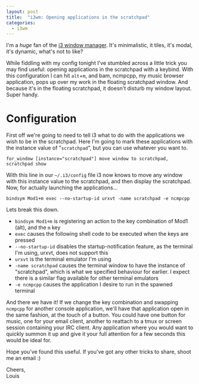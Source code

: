 ```yaml
---
layout: post
title:  "i3wm: Opening applications in the scratchpad"
categories:
  - i3wm
---
```


I'm a *huge* fan of the [i3 window manager][i3wm]. It's minimalistic, it tiles,
it's modal, it's dynamic, what's not to like?

While fiddling with my config tonight I've stumbled across a little trick you
may find useful: opening applications in the scratchpad with a keybind. With
this configuration I can hit `alt`+`m`, and bam, ncmpcpp, my music browser
application, pops up over my work in the floating scratchpad window. And
because it's in the floating scratchpad, it doesn't disturb my window layout.
Super handy.

# Configuration

First off we're going to need to tell i3 what to do with the applications we
wish to be in the scratchpad. Here I'm going to mark these applications with
the instance value of "`scratchpad`", but you can use whatever you want to.

    for_window [instance="scratchpad"] move window to scratchpad, scratchpad show

With this line in our `~/.i3/config` file i3 now knows to move any window with
this instance value to the scratchpad, and then display the scratchpad. Now,
for actually launching the applications...

    bindsym Mod1+m exec --no-startup-id urxvt -name scratchpad -e ncmpcpp

Lets break this down.

* `bindsym Mod1+m` is registering an action to the key combination of Mod1
  (alt), and the `m` key
* `exec` causes the following shell code to be executed when the keys are
  pressed
* `--no-startup-id` disables the startup-notification feature, as the terminal
  I'm using, urxvt, does not support this
* `urxvt` is the terminal emulator I'm using
* `-name scratchpad` causes the terminal window to have the instance of
  "scratchpad", which is what we specified behaviour for earlier. I expect
  there is a similar flag available for other terminal emulators
* `-e ncmpcpp` causes the application I desire to run in the spawned terminal

And there we have it! If we change the key combination and swapping `ncmpcpp`
for another console application, we'll have that application open in the same
fashion, at the touch of a button. You could have one button for music, one for
your email client, another to reattach to a tmux or screen session containing
your IRC client. Any application where you would want to quickly summon it up
and give it your full attention for a few seconds this would be ideal for.

Hope you've found this useful. If you've got any other tricks to share, shoot
me an email :)

Cheers,  
Louis

[i3wm]: http://i3wm.org/
